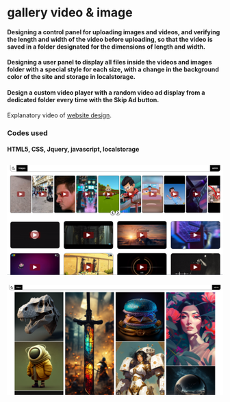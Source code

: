 # gallery video &amp; image

#### Designing a control panel for uploading images and videos, and verifying the length and width of the video before uploading, so that the video is saved in a folder designated for the dimensions of length and width.

#### Designing a user panel to display all files inside the videos and images folder with a special style for each size, with a change in the background color of the site and storage in localstorage.

#### Design a custom video player with a random video ad display from a dedicated folder every time with the Skip Ad button.

Explanatory video of  [website design](https://youtu.be/8QmMtFolrM4).

### Codes used
#### HTML5, CSS, Jquery, javascript, localstorage

![alt text](https://raw.githubusercontent.com/ramyibrahim-eg/gallery-video-image/main/screenshot.PNG "Logo Website From React")
---------------------------
![alt text](https://raw.githubusercontent.com/ramyibrahim-eg/gallery-video-image/main/screenshot-1.PNG "Logo Website From React")
